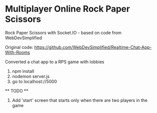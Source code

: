 # Multiplayer Online Rock Paper Scissors
Rock Paper Scissors with Socket.IO - based on code from WebDevSimplified 

Original code: https://github.com/WebDevSimplified/Realtime-Chat-App-With-Rooms

Converted a chat app to a RPS game with lobbies

1. npm install
2. nodemon server.js
3. go to localhost://5000

** TODO **
1. Add 'start' screen that starts only when there are two players in the game
